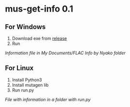# mus-get-info 0.1

## For Windows

1. Download exe from [release](https://github.com/Hell13Cat/mus-get-info/releases)
2. Run

*Information file in My Documents/FLAC Info by Nyako folder*

## For Linux

1. Install Python3
2. Install mutagen lib
3. Run run.py

*File with information in a folder with run.py*
